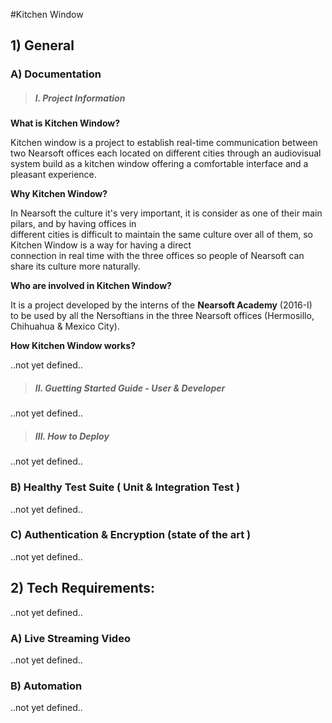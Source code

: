 #Kitchen Window

## 1) General

###  A) Documentation

>#####  I. Project Information

**What is Kitchen Window?**

Kitchen window is a project to establish real-time communication between  two Nearsoft offices each located on different cities through an audiovisual system build as a kitchen window offering a comfortable interface and a pleasant experience.

**Why Kitchen Window?**

In Nearsoft the culture it's very important, it is consider as one of their main pilars, and by having offices in   
different cities is difficult to maintain the same culture over all of them, so Kitchen Window is a way for having a direct  
connection in real time with the three offices so people of Nearsoft can share its culture more naturally. 

**Who are involved in Kitchen Window?**

It is a project developed by the interns of the **Nearsoft Academy** (2016-I)  
to be used by all the Nersoftians in the three Nearsoft offices (Hermosillo, Chihuahua & Mexico City).

**How Kitchen Window works?**

..not yet defined..


>#####  II. Guetting Started Guide - User & Developer

..not yet defined..

>#####  III. How to Deploy

..not yet defined..

### B) Healthy Test Suite ( Unit & Integration Test )

..not yet defined..

### C) Authentication & Encryption  (state of the art ) 

..not yet defined..

## 2) Tech Requirements:

..not yet defined..

### A) Live Streaming Video

..not yet defined..

### B) Automation

..not yet defined..










